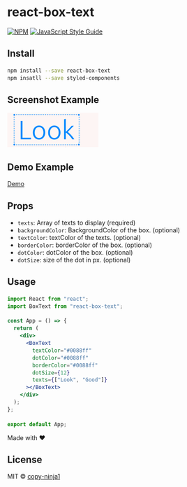 # react-box-text

[![NPM](https://img.shields.io/npm/v/react-box-text.svg)](https://www.npmjs.com/package/react-box-text) [![JavaScript Style Guide](https://img.shields.io/badge/code_style-standard-brightgreen.svg)](https://standardjs.com)

## Install

```bash
npm install --save react-box-text
npm insatll --save styled-components
```

## Screenshot Example

![alt text](https://github.com/copy-ninja1/react-box-text/blob/main/image/react-box-text.png?raw=true)

## Demo Example

[Demo](https://codesandbox.io/s/react-box-text-3muwf?file=/src/App.js)

## Props

- `texts`: Array of texts to display (required)
- `backgroundColor`: BackgroundColor of the box. (optional)
- `textColor`: textColor of the texts. (optional)
- `borderColor`: borderColor of the box. (optional)
- `dotColor`: dotColor of the box. (optional)
- `dotSize`: size of the dot in px. (optional)

## Usage

```jsx
import React from "react";
import BoxText from "react-box-text";

const App = () => {
  return (
    <div>
      <BoxText
        textColor="#0088ff"
        dotColor="#0088ff"
        borderColor="#0088ff"
        dotSize={12}
        texts={["Look", "Good"]}
      ></BoxText>
    </div>
  );
};

export default App;
```

Made with :heart:

## License

MIT © [copy-ninja1](https://github.com/copy-ninja1)
